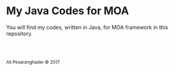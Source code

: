 # My Java Codes for MOA
You will find my codes, written in Java, for MOA framework in this repository.

<br/>
<br/>

<sub>Ali Pesaranghader © 2017</sub>

